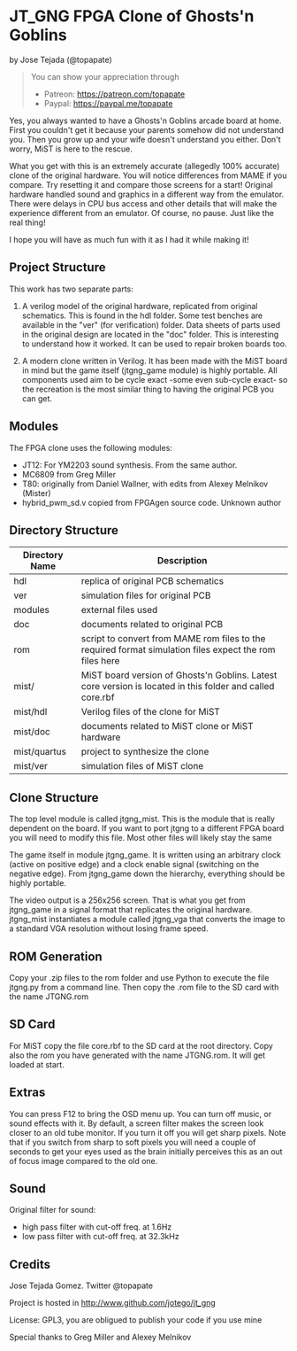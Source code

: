 # JT_GNG FPGA Clone of Ghosts'n Goblins

by Jose Tejada (@topapate)

>You can show your appreciation through
>    * Patreon: https://patreon.com/topapate
>    * Paypal: https://paypal.me/topapate

Yes, you always wanted to have a Ghosts'n Goblins arcade board at home. First you couldn't get it because your parents somehow did not understand you. Then you grow up and your wife doesn't understand you either. Don't worry, MiST is here to the rescue.

What you get with this is an extremely accurate (allegedly 100% accurate) clone of the original hardware. You will notice differences from MAME if you compare. Try resetting it and compare those screens for a start! Original hardware handled sound and graphics in a different way from the emulator. There were delays in CPU bus access and other details that will make the experience different from an emulator. Of course, no pause. Just like the real thing!

I hope you will have as much fun with it as I had it while making it!

## Project Structure

This work has two separate parts:

1. A verilog model of the original hardware, replicated from original schematics. This is found in the hdl folder. Some test benches are available in the "ver" (for verification) folder. Data sheets of parts used in the original design are located in the "doc" folder. This is interesting to understand how it worked. It can be used to repair broken boards too.

2. A modern clone written in Verilog. It has been made with the MiST board in mind but the game itself (jtgng_game module) is highly portable. All components used aim to be cycle exact -some even sub-cycle exact- so the recreation is the most similar thing to having the original PCB you can get.

## Modules

The FPGA clone uses the following modules:

- JT12: For YM2203 sound synthesis. From the same author.
- MC6809 from Greg Miller
- T80: originally from Daniel Wallner, with edits from Alexey Melnikov (Mister)
- hybrid_pwm_sd.v copied from FPGAgen source code. Unknown author

## Directory Structure
| Directory Name | Description |
| --- | --- |
| hdl          | replica of original PCB schematics |
| ver          | simulation files for original PCB |
| modules      | external files used |
| doc          | documents related to original PCB |
| rom          | script to convert from MAME rom files to the required format simulation files expect the rom files here |    
| mist/        | MiST board version of Ghosts'n Goblins. Latest core version is located in this folder and called core.rbf |
| mist/hdl     | Verilog files of the clone for MiST |
| mist/doc     | documents related to MiST clone or MiST hardware |
| mist/quartus | project to synthesize the clone |
| mist/ver     | simulation files of MiST clone |

## Clone Structure

The top level module is called jtgng_mist. This is the module that is really dependent on the board. If you want to port jtgng to a different FPGA board you will need to modify this file. Most other files will likely stay the same

The game itself in module jtgng_game. It is written using an arbitrary clock (active on positive edge) and a clock enable signal (switching on the negative edge). From jtgng_game down the hierarchy, everything should be highly portable.

The video output is a 256x256 screen. That is what you get from jtgng_game in a signal format that replicates the original hardware. jtgng_mist instantiates a module called jtgng_vga that converts the image to a standard VGA resolution without losing frame speed.

## ROM Generation

Copy your .zip files to the rom folder and use Python to execute the file jtgng.py from a command line. Then copy the .rom file to the SD card with the name JTGNG.rom

## SD Card

For MiST copy the file core.rbf to the SD card at the root directory. Copy also the rom you have generated with the name JTGNG.rom. It will get loaded at start.

## Extras

You can press F12 to bring the OSD menu up. You can turn off music, or sound effects with it. By default, a screen filter makes the screen look closer to an old tube monitor. If you turn it off you will get sharp pixels. Note that if you switch from sharp to soft pixels you will need a couple of seconds to get your eyes used as the brain initially perceives this as an out of focus image compared to the old one.

## Sound

Original filter for sound:
- high pass filter with cut-off freq. at 1.6Hz
- low pass filter with cut-off freq. at 32.3kHz

## Credits

Jose Tejada Gomez. Twitter @topapate

Project is hosted in http://www.github.com/jotego/jt_gng

License: GPL3, you are obligued to publish your code if you use mine

Special thanks to Greg Miller and Alexey Melnikov
